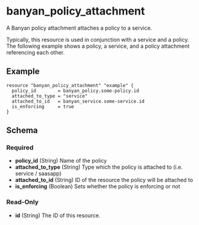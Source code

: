 # banyan_policy_attachment

A Banyan policy attachment attaches a policy to a service.

Typically, this resource is used in conjunction with a service and a policy. The following example shows a policy, a service, and a policy attachment referencing each other.

## Example
```hcl
resource "banyan_policy_attachment" "example" {
  policy_id        = banyan_policy.some-policy.id
  attached_to_type = "service"
  attached_to_id   = banyan_service.some-service.id
  is_enforcing     = true
}
```

<!-- schema generated by tfplugindocs -->
## Schema

### Required

- **policy_id** (String) Name of the policy
- **attached_to_type** (String) Type which the policy is attached to (i.e. service / saasapp)
- **attached_to_id** (String) ID of the resource the policy will be attached to
- **is_enforcing** (Boolean) Sets whether the policy is enforcing or not

### Read-Only

- **id** (String) The ID of this resource.
